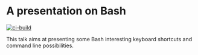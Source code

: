 # A presentation on Bash

[![ci-build](https://github.com/grumpyf0x48/bash-talk/actions/workflows/ci-build.yml/badge.svg)](https://github.com/grumpyf0x48/bash-talk/actions/workflows/ci-build.yml)

This talk aims at presenting some Bash interesting keyboard shortcuts and command line possibilities.
